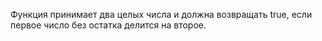 Функция принимает два целых числа и
должна возвращать true, если первое число
без остатка делится на второе.
